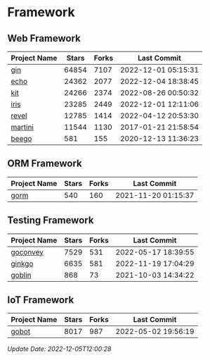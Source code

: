 # Framework

## Web Framework
| Project Name | Stars | Forks | Last Commit |
| ------------ | ----- | ----- | ----------- |
| [gin](https://github.com/gin-gonic/gin) | 64854 | 7107 | 2022-12-01 05:15:31 |
| [echo](https://github.com/labstack/echo) | 24362 | 2077 | 2022-12-04 18:38:45 |
| [kit](https://github.com/go-kit/kit) | 24266 | 2374 | 2022-08-26 00:50:32 |
| [iris](https://github.com/kataras/iris) | 23285 | 2449 | 2022-12-01 12:11:06 |
| [revel](https://github.com/revel/revel) | 12785 | 1414 | 2022-04-12 20:53:30 |
| [martini](https://github.com/go-martini/martini) | 11544 | 1130 | 2017-01-21 21:58:54 |
| [beego](https://github.com/astaxie/beego) | 581 | 155 | 2020-12-13 11:36:23 |

## ORM Framework
| Project Name | Stars | Forks | Last Commit |
| ------------ | ----- | ----- | ----------- |
| [gorm](https://github.com/jinzhu/gorm) | 540 | 160 | 2021-11-20 01:15:37 |

## Testing Framework
| Project Name | Stars | Forks | Last Commit |
| ------------ | ----- | ----- | ----------- |
| [goconvey](https://github.com/smartystreets/goconvey) | 7529 | 531 | 2022-05-17 18:39:55 |
| [ginkgo](https://github.com/onsi/ginkgo) | 6635 | 581 | 2022-11-19 17:04:29 |
| [goblin](https://github.com/franela/goblin) | 868 | 73 | 2021-10-03 14:34:22 |

## IoT Framework
| Project Name | Stars | Forks | Last Commit |
| ------------ | ----- | ----- | ----------- |
| [gobot](https://github.com/hybridgroup/gobot) | 8017 | 987 | 2022-05-02 19:56:19 |

*Update Date: 2022-12-05T12:00:28*